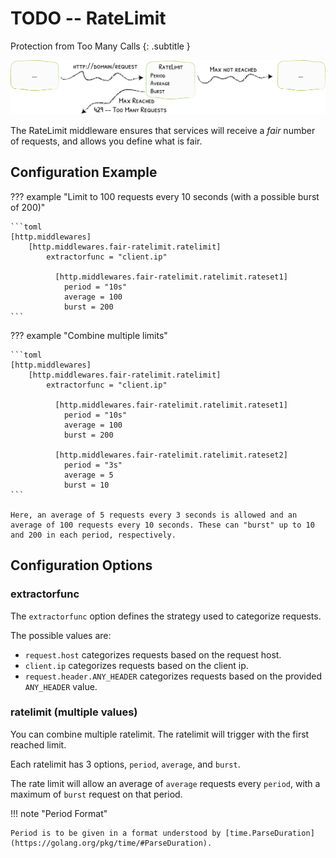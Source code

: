 # TODO -- RateLimit

Protection from Too Many Calls
{: .subtitle }

![RateLimit](../assets/img/middleware/ratelimit.png)

The RateLimit middleware ensures that services will receive a _fair_ number of requests, and allows you define what is fair.

## Configuration Example

??? example "Limit to 100 requests every 10 seconds (with a possible burst of 200)"

    ```toml
    [http.middlewares]
        [http.middlewares.fair-ratelimit.ratelimit]
            extractorfunc = "client.ip"
    
              [http.middlewares.fair-ratelimit.ratelimit.rateset1]
                period = "10s"
                average = 100
                burst = 200
    ```

??? example "Combine multiple limits"

    ```toml
    [http.middlewares]
        [http.middlewares.fair-ratelimit.ratelimit]
            extractorfunc = "client.ip"
    
              [http.middlewares.fair-ratelimit.ratelimit.rateset1]
                period = "10s"
                average = 100
                burst = 200

              [http.middlewares.fair-ratelimit.ratelimit.rateset2]
                period = "3s"
                average = 5
                burst = 10
    ```
    
    Here, an average of 5 requests every 3 seconds is allowed and an average of 100 requests every 10 seconds. These can "burst" up to 10 and 200 in each period, respectively. 

## Configuration Options

### extractorfunc
 
The `extractorfunc` option defines the strategy used to categorize requests.

The possible values are:

- `request.host` categorizes requests based on the request host.
- `client.ip` categorizes requests based on the client ip.
- `request.header.ANY_HEADER` categorizes requests based on the provided `ANY_HEADER` value.

### ratelimit (multiple values)

You can combine multiple ratelimit. 
The ratelimit will trigger with the first reached limit.

Each ratelimit has 3 options, `period`, `average`, and `burst`.

The rate limit will allow an average of `average` requests every `period`, with a maximum of `burst` request on that period.

!!! note "Period Format"

    Period is to be given in a format understood by [time.ParseDuration](https://golang.org/pkg/time/#ParseDuration).

